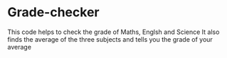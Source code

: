 # Grade-checker
This code helps to check the grade of Maths, Englsh and Science
It also finds the average of the three subjects and tells you the grade of your average
